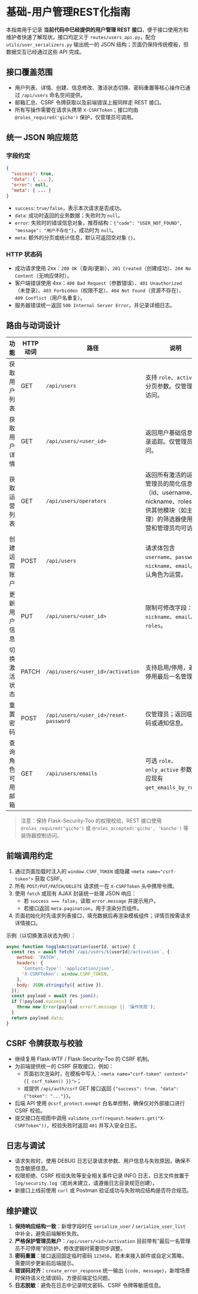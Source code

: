 # 基础-用户管理REST化指南

本指南用于记录 **当前代码中已经提供的用户管理 REST 接口**，便于接口使用方和维护者快速了解现状。接口均定义于 `routes/users_api.py`，配合 `utils/user_serializers.py` 输出统一的 JSON 结构；页面仍保持传统模板，但数据交互已经通过这些 API 完成。

## 接口覆盖范围

- 用户列表、详情、创建、信息修改、激活状态切换、密码重置等核心操作已通过 `/api/users` 命名空间提供。
- 邮箱汇总、CSRF 令牌获取以及前端错误上报同样走 REST 接口。
- 所有写操作需要在请求头携带 `X-CSRFToken`；接口均由 `@roles_required('gicho')` 保护，仅管理员可调用。

## 统一 JSON 响应规范

### 字段约定

```json
{
  "success": true,
  "data": { ... },
  "error": null,
  "meta": { ... }
}
```

- `success`: `true/false`，表示本次请求是否成功。
- `data`: 成功时返回的业务数据；失败时为 `null`。
- `error`: 失败时的错误信息对象，推荐结构：`{"code": "USER_NOT_FOUND", "message": "用户不存在"}`，成功时为 `null`。
- `meta`: 额外的分页或统计信息，默认可返回空对象 `{}`。

### HTTP 状态码

- 成功请求使用 2xx：`200 OK`（查询/更新）、`201 Created`（创建成功）、`204 No Content`（无响应体时）。
- 客户端错误使用 4xx：`400 Bad Request`（参数错误）、`401 Unauthorized`（未登录）、`403 Forbidden`（权限不足）、`404 Not Found`（资源不存在）、`409 Conflict`（用户名重复）。
- 服务器错误统一返回 `500 Internal Server Error`，并记录详细日志。

## 路由与动词设计

| 功能 | HTTP 动词 | 路径 | 说明 |
| --- | --- | --- | --- |
| 获取用户列表 | GET | `/api/users` | 支持 `role`、`active`、分页参数。仅管理员可访问。|
| 获取用户详情 | GET | `/api/users/<user_id>` | 返回用户基础信息与登录追踪。仅管理员可访问。|
| 获取运营列表 | GET | `/api/users/operators` | 返回所有激活的运营和管理员的简化信息（id、username、nickname、roles），供其他模块（如主播管理）的筛选器使用。运营和管理员均可访问。|
| 创建运营账户 | POST | `/api/users` | 请求体包含 `username`、`password`、`nickname`、`email`。默认角色为运营。|
| 更新用户信息 | PUT | `/api/users/<user_id>` | 限制可修改字段：`nickname`、`email`、`roles`。|
| 切换激活状态 | PATCH | `/api/users/<user_id>/activation` | 支持启用/停用，避免停用最后一名管理员。|
| 重置密码 | POST | `/api/users/<user_id>/reset-password` | 仅管理员；返回临时密码或通知信息。|
| 查询角色可用邮箱 | GET | `/api/users/emails` | 可选 `role`、`only_active` 参数，对应现有 `get_emails_by_role`。|

> 注意：保持 Flask-Security-Too 的权限校验，REST 接口使用 `@roles_required("gicho")` 或 `@roles_accepted('gicho', 'kancho')` 等装饰器控制访问。

## 前端调用约定

1. 通过页面加载时注入的 `window.CSRF_TOKEN` 或隐藏 `<meta name="csrf-token">` 获取 CSRF。
2. 所有 `POST/PUT/PATCH/DELETE` 请求统一在 `X-CSRFToken` 头中携带令牌。
3. 使用 `fetch` 或现有 AJAX 封装统一处理 JSON 响应：
   - 若 `success === false`，读取 `error.message` 并提示用户。
   - 若接口返回 `meta.pagination`，用于渲染分页组件。
4. 页面初始化时先请求列表接口，填充数据后再渲染模板组件；详情页按需请求详情接口。

示例（以切换激活状态为例）：

```javascript
async function toggleActivation(userId, active) {
  const res = await fetch(`/api/users/${userId}/activation`, {
    method: 'PATCH',
    headers: {
      'Content-Type': 'application/json',
      'X-CSRFToken': window.CSRF_TOKEN,
    },
    body: JSON.stringify({ active }),
  });
  const payload = await res.json();
  if (!payload.success) {
    throw new Error(payload.error?.message || '操作失败');
  }
  return payload.data;
}
```

## CSRF 令牌获取与校验

- 继续复用 Flask-WTF / Flask-Security-Too 的 CSRF 机制。
- 为前端提供统一的 CSRF 获取接口，例如：
  - 页面初次渲染时，在模板中写入：`<meta name="csrf-token" content="{{ csrf_token() }}">`；
  - 或提供 `/api/auth/csrf` GET 接口返回 `{"success": true, "data": {"token": "..."}}`。
- 后端 API 使用 `@csrf_protect.exempt` 白名单控制，确保仅对外部接口进行 CSRF 校验。
- 提交接口在视图中调用 `validate_csrf(request.headers.get("X-CSRFToken"))`，校验失败时返回 `401` 并写入安全日志。

## 日志与调试

- 请求失败时，使用 DEBUG 日志记录请求参数、用户信息与失败原因，确保不包含敏感信息。
- 权限拒绝、CSRF 校验失败等安全相关事件记录 INFO 日志，日志文件放置于 `log/security.log`（若尚未建立，请遵循日志目录规范创建）。
- 新接口上线前使用 `curl` 或 Postman 验证成功与失败响应结构是否符合规范。

## 维护建议

1. **保持响应结构一致**：新增字段时在 `serialize_user` / `serialize_user_list` 中补全，避免前端解析失败。
2. **严格保护管理员账户**：`/api/users/<id>/activation` 目前带有“最后一名管理员不可停用”的防护，修改逻辑时需要同步调整。
3. **密码重置**：接口返回固定临时密码 `123456`，若未来接入邮件或自定义策略，需要同步更新前后端提示。
4. **错误码对齐**：`create_error_response` 统一输出 `{code, message}`，新增场景时保持语义化错误码，方便前端定位问题。
5. **日志脱敏**：避免在日志中记录明文密码、CSRF 令牌等敏感信息。
